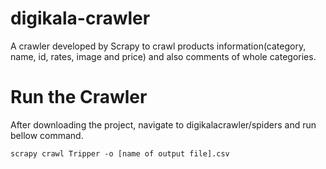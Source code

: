 # digikala-crawler
A crawler developed by Scrapy to crawl products information(category, name, id, rates, image and price) and also comments of whole categories.

# Run the Crawler
After downloading the project, navigate to digikalacrawler/spiders and run bellow command.

`scrapy crawl Tripper -o [name of output file].csv`
